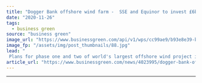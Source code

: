 ```yaml
---
title: "Dogger Bank offshore wind farm -  SSE and Equinor to invest £6bn in first phases"
date: "2020-11-26"
tags: 
  - business green
source: "business green"
image_url: "https://www.businessgreen.com/api/v1/wps/cc99ae9/b93e8e39-bd9e-4b64-9b47-d0de11b8fc3d/4/Credit-Jan-Arne-Wold-Woldcam-Statoil-DJI-0009-185x114.jpg"
image_fp: "/assets/img/post_thumbnails/88.jpg"
lead: "
 Plans for phase one and two of world's largest offshore wind project in North Sea formally reach financial close ..."
article_url: "https://www.businessgreen.com/news/4023995/dogger-bank-offshore-wind-farm-sse-equinor-invest-gbp6bn-phases"
---
```


---
